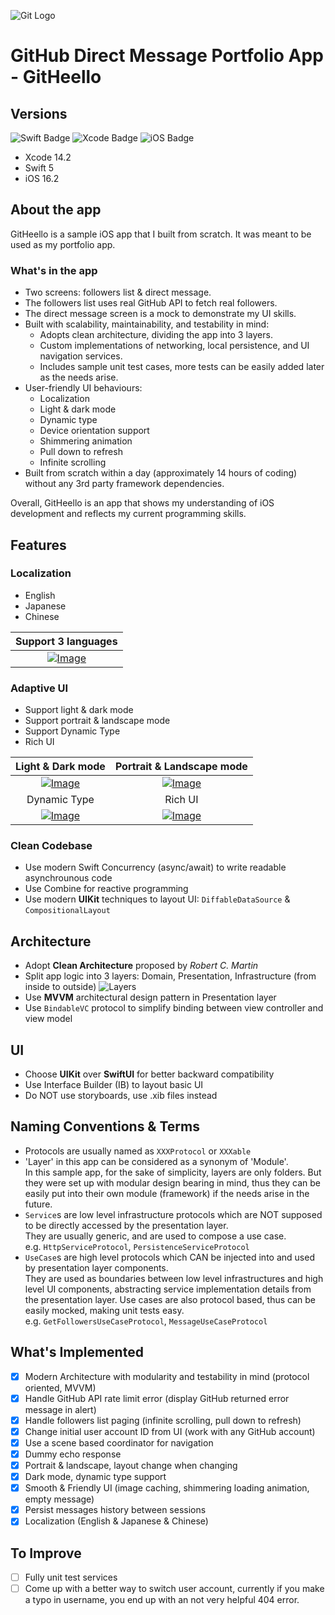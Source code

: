 ![Git Logo](/resources/github_desktop.png)
# GitHub Direct Message Portfolio App - GitHeello

## Versions
![Swift Badge](https://img.shields.io/badge/Swift-5-orange?style=for-the-badge&logo=swift)
![Xcode Badge](https://img.shields.io/badge/Xcode-14.2-blue?style=for-the-badge&logo=xcode)
![iOS Badge](https://img.shields.io/badge/iOS-16.2-brightgreen?style=for-the-badge&logo=apple)
- Xcode 14.2
- Swift 5
- iOS 16.2

## About the app

GitHeello is a sample iOS app that I built from scratch. It was meant to be used as my portfolio app.

### What's in the app

- Two screens: followers list & direct message.
- The followers list uses real GitHub API to fetch real followers.
- The direct message screen is a mock to demonstrate my UI skills.
- Built with scalability, maintainability, and testability in mind:
  - Adopts clean architecture, dividing the app into 3 layers.
  - Custom implementations of networking, local persistence, and UI navigation services.
  - Includes sample unit test cases, more tests can be easily added later as the needs arise.
- User-friendly UI behaviours:
  - Localization
  - Light & dark mode
  - Dynamic type
  - Device orientation support
  - Shimmering animation
  - Pull down to refresh
  - Infinite scrolling
- Built from scratch within a day (approximately 14 hours of coding) without any 3rd party framework dependencies.

Overall, GitHeello is an app that shows my understanding of iOS development and reflects my current programming skills.

## Features

### Localization
- English
- Japanese
- Chinese

| Support 3 languages |
|:---:|
| [![Image](resources/support_3_languages.png)](resources/support_3_languages.png) | 

### Adaptive UI
- Support light & dark mode
- Support portrait & landscape mode
- Support Dynamic Type
- Rich UI

| Light & Dark mode | Portrait & Landscape mode |
|:---:|:---:|
| [![Image](/resources/light_dark_mode.png)](/resources/light_dark_mode.png) |  [![Image](/resources/rotation.gif)](/resources/rotation.gif) |
| Dynamic Type | Rich UI |
| [![Image](/resources/dynamic_type.png)](/resources/dynamic_type.png) |  [![Image](/resources/shimmering.gif)](/resources/shimmering.gif) |

### Clean Codebase
- Use modern Swift Concurrency (async/await) to write readable asynchrounous code
- Use Combine for reactive programming
- Use modern **UIKit** techniques to layout UI: `DiffableDataSource` & `CompositionalLayout`

## Architecture
- Adopt **Clean Architecture** proposed by *Robert C. Martin*
- Split app logic into 3 layers: Domain, Presentation, Infrastructure (from inside to outside)
![Layers](/resources/clean_architecture.jpeg)
- Use **MVVM** architectural design pattern in Presentation layer
- Use `BindableVC` protocol to simplify binding between view controller and view model

## UI
- Choose **UIKit** over **SwiftUI** for better backward compatibility
- Use Interface Builder (IB) to layout basic UI
- Do NOT use storyboards, use .xib files instead

## Naming Conventions & Terms
- Protocols are usually named as `XXXProtocol` or `XXXable`
- 'Layer' in this app can be considered as a synonym of 'Module'.  
In this sample app, for the sake of simplicity, layers are only folders. But they were set up with modular design bearing in mind, thus they can be easily put into their own module (framework) if the needs arise in the future.
- `Service`s are low level infrastructure protocols which are NOT supposed to be directly accessed by the presentation layer.  
They are usually generic, and are used to compose a use case.  
e.g. `HttpServiceProtocol`, `PersistenceServiceProtocol`
- `UseCase`s are high level protocols which CAN be injected into and used by presentation layer components.  
They are used as boundaries between low level infrastructures and high level UI components, abstracting service implementation details from the presentation layer.
Use cases are also protocol based, thus can be easily mocked, making unit tests easy.  
e.g. `GetFollowersUseCaseProtocol`, `MessageUseCaseProtocol`

## What's Implemented
- [x] Modern Architecture with modularity and testability in mind (protocol oriented, MVVM)
- [x] Handle GitHub API rate limit error (display GitHub returned error message in alert)
- [x] Handle followers list paging (infinite scrolling, pull down to refresh)
- [x] Change initial user account ID from UI (work with any GitHub account)
- [x] Use a scene based coordinator for navigation
- [x] Dummy echo response
- [x] Portrait & landscape, layout change when changing
- [x] Dark mode, dynamic type support
- [x] Smooth & Friendly UI (image caching, shimmering loading animation, empty message)
- [x] Persist messages history between sessions
- [x] Localization (English & Japanese & Chinese)

## To Improve
- [ ] Fully unit test services
- [ ] Come up with a better way to switch user account, currently if you make a typo in username, you end up with an not very helpful 404 error.
